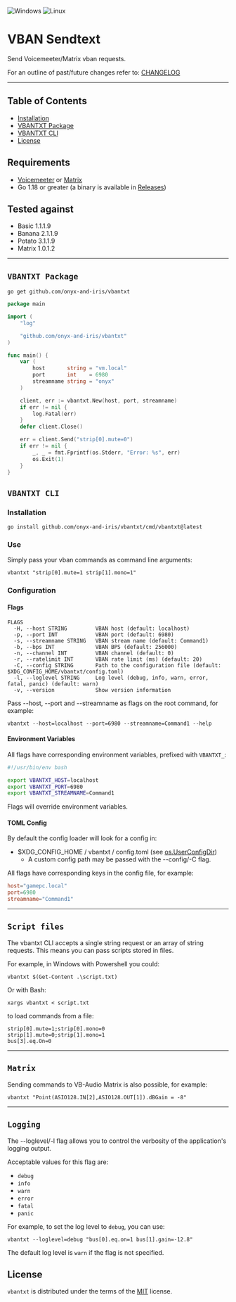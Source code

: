 ![Windows](https://img.shields.io/badge/Windows-0078D6?style=for-the-badge&logo=windows&logoColor=white)
![Linux](https://img.shields.io/badge/Linux-FCC624?style=for-the-badge&logo=linux&logoColor=black)

# VBAN Sendtext

Send Voicemeeter/Matrix vban requests.

For an outline of past/future changes refer to: [CHANGELOG](CHANGELOG.md)

---

## Table of Contents

- [Installation](#installation)
- [VBANTXT Package](#vbantxt-package)
- [VBANTXT CLI](#vbantxt-cli)
- [License](#license)

## Requirements

-   [Voicemeeter](https://voicemeeter.com/) or [Matrix](https://vb-audio.com/Matrix/)
-   Go 1.18 or greater (a binary is available in [Releases](https://github.com/onyx-and-iris/vbantxt/releases))

## Tested against

-   Basic 1.1.1.9
-   Banana 2.1.1.9
-   Potato 3.1.1.9
-   Matrix 1.0.1.2

---

## `VBANTXT Package`

```console
go get github.com/onyx-and-iris/vbantxt
```

```go
package main

import (
	"log"

	"github.com/onyx-and-iris/vbantxt"
)

func main() {
	var (
		host       string = "vm.local"
		port       int    = 6980
		streamname string = "onyx"
	)

	client, err := vbantxt.New(host, port, streamname)
	if err != nil {
		log.Fatal(err)
	}
	defer client.Close()

	err = client.Send("strip[0].mute=0")
	if err != nil {
		_, _ = fmt.Fprintf(os.Stderr, "Error: %s", err)
		os.Exit(1)
	}
}
```

## `VBANTXT CLI`

### Installation

```console
go install github.com/onyx-and-iris/vbantxt/cmd/vbantxt@latest
```

### Use

Simply pass your vban commands as command line arguments:

```console
vbantxt "strip[0].mute=1 strip[1].mono=1"
```

### Configuration

#### Flags

```console
FLAGS
  -H, --host STRING         VBAN host (default: localhost)
  -p, --port INT            VBAN port (default: 6980)
  -s, --streamname STRING   VBAN stream name (default: Command1)
  -b, --bps INT             VBAN BPS (default: 256000)
  -n, --channel INT         VBAN channel (default: 0)
  -r, --ratelimit INT       VBAN rate limit (ms) (default: 20)
  -C, --config STRING       Path to the configuration file (default: $XDG_CONFIG_HOME/vbantxt/config.toml)
  -l, --loglevel STRING     Log level (debug, info, warn, error, fatal, panic) (default: warn)
  -v, --version             Show version information
```

Pass --host, --port and --streamname as flags on the root command, for example:

```console
vbantxt --host=localhost --port=6980 --streamname=Command1 --help
```

#### Environment Variables

All flags have corresponding environment variables, prefixed with `VBANTXT_`:

```bash
#!/usr/bin/env bash

export VBANTXT_HOST=localhost
export VBANTXT_PORT=6980
export VBANTXT_STREAMNAME=Command1
```

Flags will override environment variables.

#### TOML Config

By default the config loader will look for a config in:

-	$XDG_CONFIG_HOME / vbantxt / config.toml (see [os.UserConfigDir](https://pkg.go.dev/os#UserConfigDir))
	-	A custom config path may be passed with the --config/-C flag.

All flags have corresponding keys in the config file, for example:

```toml
host="gamepc.local"
port=6980
streamname="Command1"
```

---

## `Script files`

The vbantxt CLI accepts a single string request or an array of string requests. This means you can pass scripts stored in files.

For example, in Windows with Powershell you could:

```console
vbantxt $(Get-Content .\script.txt)
```

Or with Bash:

```console
xargs vbantxt < script.txt
```

to load commands from a file:

```
strip[0].mute=1;strip[0].mono=0
strip[1].mute=0;strip[1].mono=1
bus[3].eq.On=0
```

---

## `Matrix`

Sending commands to VB-Audio Matrix is also possible, for example:

```console
vbantxt "Point(ASIO128.IN[2],ASIO128.OUT[1]).dBGain = -8"
```

---

## `Logging`

The --loglevel/-l flag allows you to control the verbosity of the application's logging output. 

Acceptable values for this flag are:

- `debug`
- `info`
- `warn`
- `error`
- `fatal`
- `panic`

For example, to set the log level to `debug`, you can use:

```console
vbantxt --loglevel=debug "bus[0].eq.on=1 bus[1].gain=-12.8"
```

The default log level is `warn` if the flag is not specified.


## License

`vbantxt` is distributed under the terms of the [MIT](https://spdx.org/licenses/MIT.html) license.
